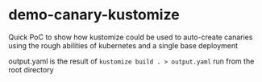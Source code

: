 # demo-canary-kustomize

Quick PoC to show how kustomize could be used to auto-create canaries using the rough abilities of kubernetes and a single base deployment

output.yaml is the result of `kustomize build . > output.yaml` run from the root directory

